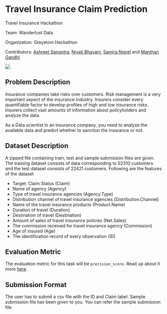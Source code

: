 # Travel Insurance Claim Prediction
Travel Insurance Hackathon

Team: Wanderlust Data

Organization: Greyatom Hackathon

Contributors: [Ashreet Sangotra](https://github.com/ashreetsangotra), [Niyati Bhayani](https://github.com/niyati-bhayani), [Samira Nigrel](https://github.com/samira-nigrel) and [Manthan Gandhi](https://github.com/manthangandhi)

![](https://www.acko.com/wp-content/uploads/2018/12/How-to-claim-travel-insurance-1024x683.jpg)



## Problem Description

Insurance companies take risks over customers. Risk management is a very important aspect of the insurance industry. Insurers consider every quantifiable factor to develop profiles of high and low insurance risks. Insurers collect vast amounts of information about policyholders and analyze the data.

As a Data scientist in an insurance company, you need to analyze the available data and predict whether to sanction the insurance or not.

## Dataset Description

A zipped file containing train, test and sample submission files are given. The training dataset consists of data corresponding to 52310 customers and the test dataset consists of 22421 customers. Following are the features of the dataset

- Target: Claim Status (Claim)
- Name of agency (Agency)
- Type of travel insurance agencies (Agency.Type)
- Distribution channel of travel insurance agencies (Distribution.Channel)
- Name of the travel insurance products (Product.Name)
- Duration of travel (Duration)
- Destination of travel (Destination)
- Amount of sales of travel insurance policies (Net.Sales)
- The commission received for travel insurance agency (Commission)
- Age of insured (Age)
- The identification record of every observation (ID)

## Evaluation Metric

The evaluation metric for this task will be `precision_score`. Read up about it more [here](https://scikit-learn.org/stable/modules/generated/sklearn.metrics.precision_score.html).

## Submission Format

The user has to submit a csv file with the ID and Claim label. Sample submission file has been given to you. You can refer the sample submission file.
            